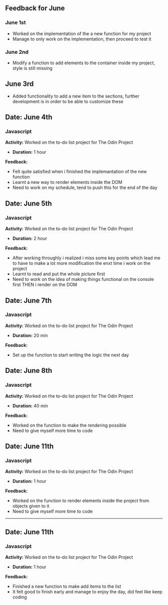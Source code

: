 ## Feedback for June
### June 1st
- Worked on the implementation of the a new function for my project
- Manage to only work on the implementation, then proceed to test it
### June 2nd
- Modify a function to add elements to the container inside my project, style is still missing
## June 3rd
- Added functionality to add a new item to the sections, further development is in order to be able to customize these
## Date: June 4th

### Javascript
**Activity:** Worked on the to-do list project for The Odin Project
- **Duration:** 1 hour

**Feedback:**
- Felt quite satisfied when i finished the implemantation of the new function
- Learnt a new way to render elements inside the DOM
- Need to work on my schedule, tend to push this for the end of the day

## Date: June 5th

### Javascript
**Activity:** Worked on the to-do list project for The Odin Project
- **Duration:** 2 hour

**Feedback:**
- After working throughly i realized i miss some key points which lead me to have to make a lot more modification the enxt time i work on the project
- Learnt to read and put the whole picture first
- Need to work on the idea of making things functional on the console first THEN i render on the DOM

## Date: June 7th

### Javascript
**Activity:** Worked on the to-do list project for The Odin Project
- **Duration:** 20 min

**Feedback:**
- Set up the function to start writing the logic the next day


## Date: June 8th

### Javascript
**Activity:** Worked on the to-do list project for The Odin Project
- **Duration:** 40 min

**Feedback:**
- Worked on the function to make the rendering possible
- Need to give myself more time to code

## Date: June 11th

### Javascript
**Activity:** Worked on the to-do list project for The Odin Project
- **Duration:** 1 hour

**Feedback:**
- Worked on the function to render elements inside the project from objects given to it
- Need to give myself more time to code

---

## Date: June 11th

### Javascript
**Activity:** Worked on the to-do list project for The Odin Project
- **Duration:** 1 hour

**Feedback:**
- Finished a new function to make add items to the list 
- It felt good to finish early and manage to enjoy the day, did feel like keep coding
